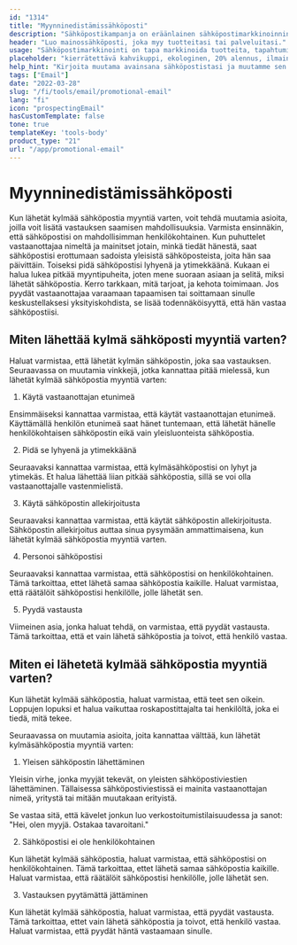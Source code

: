 ```yaml
---
id: "1314"
title: "Myynninedistämissähköposti"
description: "Sähköpostikampanja on eräänlainen sähköpostimarkkinoinnin muoto, jota käytetään tuotteiden tai palveluiden mainostamiseen. Sähköpostikampanjat lähetetään usein tilaajalistalle, ja niitä voidaan käyttää myynnin, tapahtumien tai uusien tuotteiden mainostamiseen. Sähköpostikampanjoita voidaan käyttää myös asiakassuhteiden rakentamiseen tai kanta-asiakkuuden kasvattamiseen."
header: "Luo mainossähköposti, joka myy tuotteitasi tai palveluitasi."
usage: "Sähköpostimarkkinointi on tapa markkinoida tuotteita, tapahtumia tai uusia tuotteita. Seuraava generaattori auttaa sinua suunnittelemaan ja kehittämään sähköpostimarkkinointikampanjan, joka on täysin yhteensopiva brändisi kanssa."
placeholder: "kierrätettävä kahvikuppi, ekologinen, 20% alennus, ilmainen toimitus"
help_hint: "Kirjoita muutama avainsana sähköpostistasi ja muutamme sen kampanjaviestiksi."
tags: ["Email"]
date: "2022-03-28"
slug: "/fi/tools/email/promotional-email"
lang: "fi"
icon: "prospectingEmail"
hasCustomTemplate: false
tone: true
templateKey: 'tools-body'
product_type: "21"
url: "/app/promotional-email"
---
```


# Myynninedistämissähköposti

Kun lähetät kylmää sähköpostia myyntiä varten, voit tehdä muutamia asioita, joilla voit lisätä vastauksen saamisen mahdollisuuksia. Varmista ensinnäkin, että sähköpostisi on mahdollisimman henkilökohtainen. Kun puhuttelet vastaanottajaa nimeltä ja mainitset jotain, minkä tiedät hänestä, saat sähköpostisi erottumaan sadoista yleisistä sähköposteista, joita hän saa päivittäin. Toiseksi pidä sähköpostisi lyhyenä ja ytimekkäänä. Kukaan ei halua lukea pitkää myyntipuheita, joten mene suoraan asiaan ja selitä, miksi lähetät sähköpostia. Kerro tarkkaan, mitä tarjoat, ja kehota toimimaan. Jos pyydät vastaanottajaa varaamaan tapaamisen tai soittamaan sinulle keskustellaksesi yksityiskohdista, se lisää todennäköisyyttä, että hän vastaa sähköpostiisi.

## Miten lähettää kylmä sähköposti myyntiä varten?

Haluat varmistaa, että lähetät kylmän sähköpostin, joka saa vastauksen. Seuraavassa on muutamia vinkkejä, jotka kannattaa pitää mielessä, kun lähetät kylmää sähköpostia myyntiä varten:

1. Käytä vastaanottajan etunimeä

Ensimmäiseksi kannattaa varmistaa, että käytät vastaanottajan etunimeä. Käyttämällä henkilön etunimeä saat hänet tuntemaan, että lähetät hänelle henkilökohtaisen sähköpostin eikä vain yleisluonteista sähköpostia.

2. Pidä se lyhyenä ja ytimekkäänä

Seuraavaksi kannattaa varmistaa, että kylmäsähköpostisi on lyhyt ja ytimekäs. Et halua lähettää liian pitkää sähköpostia, sillä se voi olla vastaanottajalle vastenmielistä.

3. Käytä sähköpostin allekirjoitusta

Seuraavaksi kannattaa varmistaa, että käytät sähköpostin allekirjoitusta. Sähköpostin allekirjoitus auttaa sinua pysymään ammattimaisena, kun lähetät kylmää sähköpostia myyntiä varten.

4. Personoi sähköpostisi

Seuraavaksi kannattaa varmistaa, että sähköpostisi on henkilökohtainen. Tämä tarkoittaa, ettet lähetä samaa sähköpostia kaikille. Haluat varmistaa, että räätälöit sähköpostisi henkilölle, jolle lähetät sen.

5. Pyydä vastausta

Viimeinen asia, jonka haluat tehdä, on varmistaa, että pyydät vastausta. Tämä tarkoittaa, että et vain lähetä sähköpostia ja toivot, että henkilö vastaa.

## Miten ei lähetetä kylmää sähköpostia myyntiä varten?

Kun lähetät kylmää sähköpostia, haluat varmistaa, että teet sen oikein. Loppujen lopuksi et halua vaikuttaa roskapostittajalta tai henkilöltä, joka ei tiedä, mitä tekee.

Seuraavassa on muutamia asioita, joita kannattaa välttää, kun lähetät kylmäsähköpostia myyntiä varten:

1. Yleisen sähköpostin lähettäminen

Yleisin virhe, jonka myyjät tekevät, on yleisten sähköpostiviestien lähettäminen. Tällaisessa sähköpostiviestissä ei mainita vastaanottajan nimeä, yritystä tai mitään muutakaan erityistä.

Se vastaa sitä, että kävelet jonkun luo verkostoitumistilaisuudessa ja sanot: "Hei, olen myyjä. Ostakaa tavaroitani."

2. Sähköpostisi ei ole henkilökohtainen

Kun lähetät kylmää sähköpostia, haluat varmistaa, että sähköpostisi on henkilökohtainen. Tämä tarkoittaa, ettet lähetä samaa sähköpostia kaikille. Haluat varmistaa, että räätälöit sähköpostisi henkilölle, jolle lähetät sen.

3. Vastauksen pyytämättä jättäminen

Kun lähetät kylmää sähköpostia, haluat varmistaa, että pyydät vastausta. Tämä tarkoittaa, ettet vain lähetä sähköpostia ja toivot, että henkilö vastaa. Haluat varmistaa, että pyydät häntä vastaamaan sinulle.
